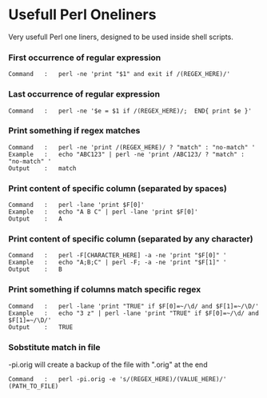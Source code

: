 # Usefull Perl Oneliners
Very usefull Perl one liners, designed to be used inside shell scripts.


### First occurrence of regular expression

```
Command   :   perl -ne 'print "$1" and exit if /(REGEX_HERE)/'
```

### Last occurrence of regular expression

```
Command   :   perl -ne '$e = $1 if /(REGEX_HERE)/;  END{ print $e }'
```

### Print something if regex matches

```
Command   :   perl -ne 'print /(REGEX_HERE)/ ? "match" : "no-match" '
Example   :   echo "ABC123" | perl -ne 'print /ABC123/ ? "match" : "no-match" '  
Output    :   match
```

### Print content of specific column (separated by spaces)

```
Command   :   perl -lane 'print $F[0]'
Example   :   echo "A B C" | perl -lane 'print $F[0]'
Output    :   A
```

### Print content of specific column (separated by any character)

```
Command   :   perl -F[CHARACTER_HERE] -a -ne 'print "$F[0]" '
Example   :   echo "A;B;C" | perl -F; -a -ne 'print "$F[1]" '
Output    :   B
```

### Print something if columns match specific regex

```
Command   :   perl -lane 'print "TRUE" if $F[0]=~/\d/ and $F[1]=~/\D/'
Example   :   echo "3 z" | perl -lane 'print "TRUE" if $F[0]=~/\d/ and $F[1]=~/\D/'
Output    :   TRUE
```

### Sobstitute match in file
-pi.orig will create a backup of the file with ".orig" at the end
```
Command   :   perl -pi.orig -e 's/(REGEX_HERE)/(VALUE_HERE)/' (PATH_TO_FILE)
```
